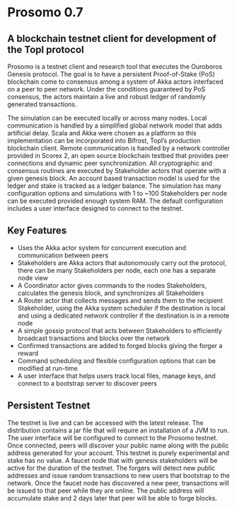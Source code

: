 # Prosomo 0.7

## A blockchain testnet client for development of the Topl protocol

Prosomo is a testnet client and research tool that executes the Ouroboros Genesis protocol.  The goal is to have a persistent Proof-of-Stake (PoS) blockchain come to consensus among a system of Akka actors interfaced on a peer to peer network.  Under the conditions guaranteed by PoS consensus, the actors maintain a live and robust ledger of randomly generated transactions.

The simulation can be executed locally or across many nodes.  Local communication is handled by a simplified global network model that adds artificial delay.  Scala and Akka were chosen as a platform so this implementation can be incorporated into Bifrost, Topl’s production blockchain client.  Remote communication is handled by a network controller provided in Scorex 2, an open source blockchain testbed that provides peer connections and dynamic peer synchronization.  All cryptographic and consensus routines are executed by Stakeholder actors that operate with a given genesis block. An account based transaction model is used for the ledger and stake is tracked as a ledger balance.  The simulation has many configuration options and simulations with 1 to ~100 Stakeholders per node can be executed provided enough system RAM.  The default configuration includes a user interface designed to connect to the testnet.

## Key Features
- Uses the Akka actor system for concurrent execution and communication between peers
- Stakeholders are Akka actors that autonomously carry out the protocol, there can be many Stakeholders per node, each one has a separate node view
- A Coordinator actor gives commands to the nodes Stakeholders, calculates the genesis block, and synchronizes all Stakeholders
- A Router actor that collects messages and sends them to the recipient Stakeholder, using the Akka system scheduler if the destination is local and using a dedicated network controller if the destination is in a remote node
- A simple gossip protocol that acts between Stakeholders to efficiently broadcast transactions and blocks over the network
- Confirmed transactions are added to forged blocks giving the forger a reward
- Command scheduling and flexible configuration options that can be modified at run-time
- A user interface that helps users track local files, manage keys, and connect to a bootstrap server to discover peers


## Persistent Testnet

The testnet is live and can be accessed with the latest release.  The distribution contains a jar file that will require an installation of a JVM to run.  The user interface will be configured to connect to the Prosomo testnet.  Once connected, peers will discover your public name along with the public address generated for your account.  This testnet is purely experimental and stake has no value.  A faucet node that with genesis stakeholders will be active for the duration of the testnet.  The forgers will detect new public addresses and issue random transactions to new users that bootstrap to the network.  Once the faucet node has discovered a new peer, transactions will be issued to that peer while they are online.  The public address will accumulate stake and 2 days later that peer will be able to forge blocks.